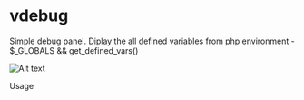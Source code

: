 # vdebug
Simple debug panel. Diplay the all defined variables from php environment - $_GLOBALS &amp;&amp; get_defined_vars()

![Alt text](https://github.com/mostali/vdebug/blob/master/screen.jpg?raw=true "PHP Debug Panel")

Usage

<?php
/**
 * View values from $_GLOBALS & thread context (get_defined_vars())
 */
$log=array();

$active = true;
if ($active) {
    require_once $_SERVER['DOCUMENT_ROOT'] . '/frontend/classes/utils/VDebug.php';
    VDebug::init(get_defined_vars(), $render_view = true);
}

// page
$log[]='Hello world';

if ($active)
    VDebug::finish(get_defined_vars());




